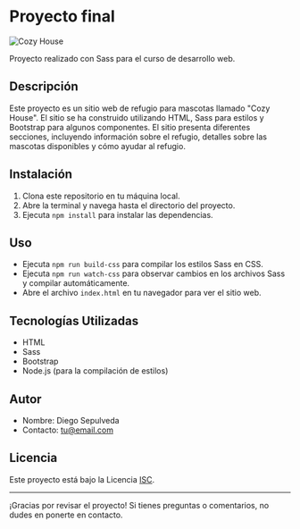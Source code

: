 # Proyecto final 

![Cozy House](/assets/img/perritohome.avifpath-to-your-cozy-house-image.png)

Proyecto realizado con Sass para el curso de desarrollo web.

## Descripción

Este proyecto es un sitio web de refugio para mascotas llamado "Cozy House". El sitio se ha construido utilizando HTML, Sass para estilos y Bootstrap para algunos componentes. El sitio presenta diferentes secciones, incluyendo información sobre el refugio, detalles sobre las mascotas disponibles y cómo ayudar al refugio.

## Instalación

1. Clona este repositorio en tu máquina local.
2. Abre la terminal y navega hasta el directorio del proyecto.
3. Ejecuta `npm install` para instalar las dependencias.

## Uso

- Ejecuta `npm run build-css` para compilar los estilos Sass en CSS.
- Ejecuta `npm run watch-css` para observar cambios en los archivos Sass y compilar automáticamente.
- Abre el archivo `index.html` en tu navegador para ver el sitio web.

## Tecnologías Utilizadas

- HTML
- Sass
- Bootstrap
- Node.js (para la compilación de estilos)

## Autor

- Nombre: Diego Sepulveda
- Contacto: tu@email.com

## Licencia

Este proyecto está bajo la Licencia [ISC](LICENSE).

---

¡Gracias por revisar el proyecto! Si tienes preguntas o comentarios, no dudes en ponerte en contacto.

